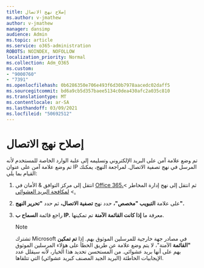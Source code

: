 ```yaml
---
title: إصلاح نهج الاتصال
ms.author: v-jmathew
author: v-jmathew
manager: dansimp
audience: Admin
ms.topic: article
ms.service: o365-administration
ROBOTS: NOINDEX, NOFOLLOW
localization_priority: Normal
ms.collection: Adm_O365
ms.custom:
- "9000760"
- "7391"
ms.openlocfilehash: 0b6286350e706e493f6d30b7978aacedc02daff5
ms.sourcegitcommit: bd6a9cb5d357baee5134c0dea430afc2a035c810
ms.translationtype: MT
ms.contentlocale: ar-SA
ms.lasthandoff: 03/09/2021
ms.locfileid: "50692512"
---
```

# <a name="fix-connection-policy"></a>إصلاح نهج الاتصال

تم وضع علامة آمن على البريد الإلكتروني وتسليمه إلى علبة الوارد الخاصة للمستخدم لأنه تم وضع علامة آمن على عنوان IP المرسل في نهج تصفية الاتصال. لمراجعة النهج، يمكنك القيام بما يلي:

1. انتقل إلى مركز التوافق & الأمان في [Office 365،](https://go.microsoft.com/fwlink/p/?linkid=2077143)ثم انتقل إلى نهج إدارة المخاطر   >    >  [لمكافحة البريد العشوائي.](https://go.microsoft.com/fwlink/?linkid=2101518)
2. على علامة **التبويب "مخصص"،** حدد نهج **تصفية الاتصال،** ثم حدد **"تحرير النهج".**
3. راجع قائمة **السماح ب IP.** معرفة ما **إذا كانت القائمة الآمنة** تم تمكينها.

    > [!NOTE]
    > تشترك Microsoft في مصادر جهة خارجية للمرسلين الموثوق بهم. إذا **تم تمكين "القائمة** الآمنة"، لا يتم وضع علامة عن طريق الخطأ على هؤلاء المرسلين الموثوق بهم على أنها بريد عشوائي. من المستحسن تحديد هذا الخيار، لأنه سيقلل عدد الإيجابيات الخاطئة (البريد الجيد المصنف كبريد عشوائي) التي تتلقاها.
